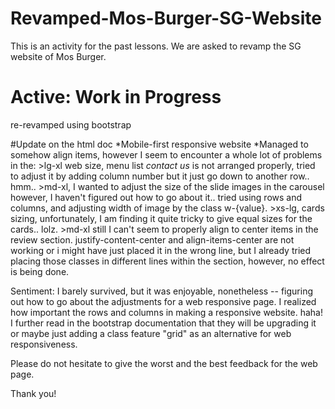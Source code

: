 # Revamped-Mos-Burger-SG-Website
This is an activity for the past lessons. We are asked to revamp the SG website of Mos Burger.

# Active: Work in Progress
re-revamped using bootstrap

#Update on the html doc
*Mobile-first  responsive website
*Managed to  somehow align items, however I seem to encounter a whole lot of problems in the:
    >lg-xl web size, menu list *contact us* is not arranged properly, tried to adjust it by adding column number but it just go down to another row.. hmm..
    >md-xl, I wanted to adjust the size of the slide images in the carousel however, I haven't figured out how to go about it.. tried using rows and columns, and adjusting width of image by the class w-{value}.
    >xs-lg, cards sizing, unfortunately, I am finding it quite tricky to give equal sizes for the cards.. lolz.
    >md-xl still I can't seem to properly align to center items in the review section. justify-content-center and align-items-center are not working or i might  have just placed it in the wrong line, but I already tried placing those classes in different lines within the section, however, no effect is being done.

Sentiment: I barely survived, but it was enjoyable, nonetheless -- figuring out how to go about the adjustments for a web responsive page. I realized how important the rows and columns in making a responsive website. haha! I further read in the bootstrap documentation that they will be upgrading it or maybe just adding a class feature "grid" as an alternative for web responsiveness.

Please do not hesitate to give the worst and the best feedback for the web page.

Thank you!
